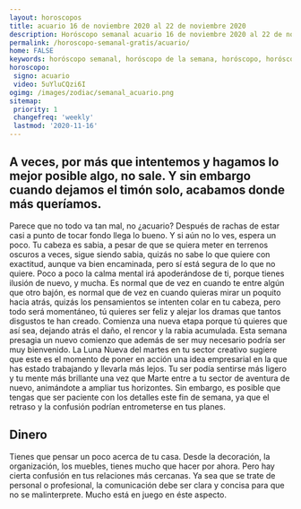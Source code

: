 ```yaml
---
layout: horoscopos
title: acuario 16 de noviembre 2020 al 22 de noviembre 2020 
description: Horóscopo semanal acuario 16 de noviembre 2020 al 22 de noviembre 2020. A veces, por más que intentemos y hagamos lo mejor posible algo, no sale. Y sin embargo cuando dejamos el timón solo, acabamos donde más queríamos.
permalink: /horoscopo-semanal-gratis/acuario/
home: FALSE
keywords: horóscopo semanal, horóscopo de la semana, horóscopo, horóscopo gratis,horóscopos, horóscopo esperanza gracia, horoscopos acuario la semana, horóscopos gratis, Tarot, Astrologia, Zodíaco, acuario, horoscopo gratis, semanal
horoscopo:
 signo: acuario
 video: 5uYluCQzi6I
ogimg: /images/zodiac/semanal_acuario.png
sitemap:
 priority: 1
 changefreq: 'weekly'
 lastmod: '2020-11-16'
---
```




## A veces, por más que intentemos y hagamos lo mejor posible algo, no sale. Y sin embargo cuando dejamos el timón solo, acabamos donde más queríamos.

Parece que no todo va tan mal, no ¿acuario? Después de rachas de estar casi a punto de tocar fondo llega lo bueno. Y si aún no lo ves, espera un poco. Tu cabeza es sabia, a pesar de que se quiera meter en terrenos oscuros a veces, sigue siendo sabia, quizás no sabe lo que quiere con exactitud, aunque va bien encaminada, pero sí está segura de lo que no quiere. Poco a poco la calma mental irá apoderándose de ti, porque tienes ilusión de nuevo, y mucha. Es normal que de vez en cuando te entre algún que otro bajón, es normal que de vez en cuando quieras mirar un poquito hacia atrás, quizás los pensamientos se intenten colar en tu cabeza, pero todo será momentáneo, tú quieres ser feliz y alejar los dramas que tantos disgustos te han creado. Comienza una nueva etapa porque tú quieres que así sea, dejando atrás el daño, el rencor y la rabia acumulada. Esta semana presagia un nuevo comienzo que además de ser muy necesario podría ser muy bienvenido. La Luna Nueva del martes en tu sector creativo sugiere que este es el momento de poner en acción una idea empresarial en la que has estado trabajando y llevarla más lejos. Tu ser podía sentirse más ligero y tu mente más brillante una vez que Marte entre a tu sector de aventura de nuevo, animándote a ampliar tus horizontes. Sin embargo, es posible que tengas que ser paciente con los detalles este fin de semana, ya que el retraso y la confusión podrían entrometerse en tus planes.

## Dinero

Tienes que pensar un poco acerca de tu casa. Desde la decoración, la organización, los muebles, tienes mucho que hacer por ahora. Pero hay cierta confusión en tus relaciones más cercanas. Ya sea que se trate de personal o profesional, la comunicación debe ser clara y concisa para que no se malinterprete. Mucho está en juego en éste aspecto.